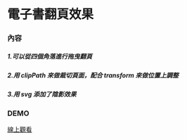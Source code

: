 # 電子書翻頁效果

### 內容

##### 1.可以從四個角落進行拖曳翻頁

##### 2.用 clipPath 來做裁切頁面，配合 transform 來做位置上調整

##### 3.用 svg 添加了陰影效果

### DEMO

[線上觀看](https://startail007.github.io/pageTurning/)
